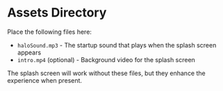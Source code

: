 # Assets Directory

Place the following files here:

- `haloSound.mp3` - The startup sound that plays when the splash screen appears
- `intro.mp4` (optional) - Background video for the splash screen

The splash screen will work without these files, but they enhance the experience when present.